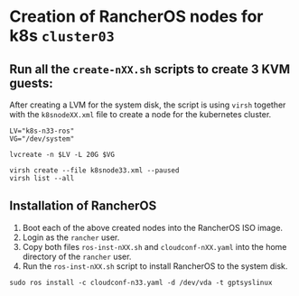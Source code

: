 # Creation of RancherOS nodes for k8s `cluster03`

## Run all the `create-nXX.sh` scripts to create 3 KVM guests:

After creating a LVM for the system disk, the script is using `virsh` together
with the `k8snodeXX.xml` file to create a node for the kubernetes cluster.
```
LV="k8s-n33-ros"
VG="/dev/system"

lvcreate -n $LV -L 20G $VG

virsh create --file k8snode33.xml --paused
virsh list --all
```

## Installation of RancherOS
1. Boot each of the above created nodes into the RancherOS ISO image.
2. Login as the `rancher` user.
3. Copy both files `ros-inst-nXX.sh` and `cloudconf-nXX.yaml` into the home directory of the `rancher` user.
4. Run the `ros-inst-nXX.sh` script to install RancherOS to the system disk.
```
sudo ros install -c cloudconf-n33.yaml -d /dev/vda -t gptsyslinux
```
